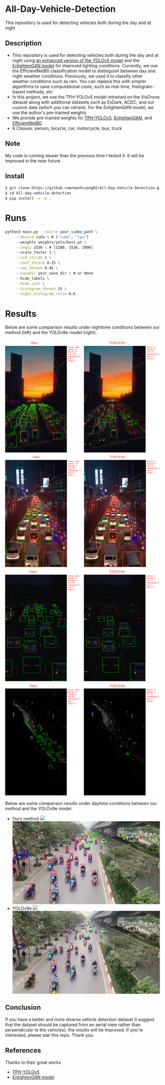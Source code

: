 # All-Day-Vehicle-Detection

This repository is used for detecting vehicles both during the day and at night

## Description
- This repository is used for detecting vehicles both during the day and at night using [an enhanced version of the YOLOv5 model](https://github.com/cv516Buaa/tph-yolov5) and the [EnlightenGAN model](https://github.com/VITA-Group/EnlightenGAN) for improved lighting conditions. Currently, we use the EfficientNetB0 classification model to distinguish between day and night weather conditions. Previously, we used it to classify other weather conditions such as rain. You can replace this with simpler algorithms to save computational costs, such as real-time, histogram-based methods, etc
- In this project, we use the TPH-YOLOv5 model retrained on the VisDrone dataset along with additional datasets such as ExDark, ACDC, and our custom data (which you can retrain). For the EnlightenGAN model, we use the author's pre-trained weights
- We provide pre-trained weights for [TPH-YOLOv5](weights/yolo/best.pt), [EnlightenGAN](weights/enlightening/200_net_G_A.pth), and [EfficientNetB0](weights/efficientnet/best_weights_256x256_v2.pt)
- 6 Classes: person, bicycle, car, motorcycle, bus, truck 

## Note
My code is running slower than the previous time I tested it. It will be improved in the near future.

## Install

```bash
$ git clone https://github.com/manhcuong02/All-Day-Vehicle-Detection.git
$ cd All-day-vehicle-detection
$ pip install -v -e .
```

# Runs

```bash
python3 main.py --source your_video_path \
     --device cuda \ # ["cuda", "cpu"]
     --weights weights/yolo/best.pt \
     --imgsz 1536 \ # [1280, 1536, 1996]
     --scale_factor 1 \
     --vid_stride 1 \
     --conf_thresh 0.25 \
     --iou_thresh 0.45 \
     --savedir your_save_dir \ # or None
     --hide_labels \
     --hide_conf \
     --histogram_thresh 25 \
     --night_histogram_ratio 0.6
```

# Results
Below are some comparison results under nighttime conditions between our method (left) and the YOLOv9e model (right).

![](results/results_1.png)
![](results/results_2.png)
![](results/results_3.png)
![](results/results_4.png)

Below are some comparison results under daytime conditions between our method and the YOLOv9e model.

- Ours method
![](results/IMG_5131_630.png)
![](results/PVD_930.png)
- YOLOv9e
![](results/IMG_5131_630_yolov9e.png)
![](results/PVD_930_yolov9.png)

## Conclusion
If you have a better and more diverse vehicle detection dataset (I suggest that the dataset should be captured from an aerial view rather than perpendicular to the vehicles), the results will be improved. If you're interested, please star this repo. Thank you.

## References
Thanks to their great works
- [TPH-YOLOv5](https://github.com/cv516Buaa/tph-yolov5)
- [EnlightenGAN model](https://github.com/VITA-Group/EnlightenGAN)
